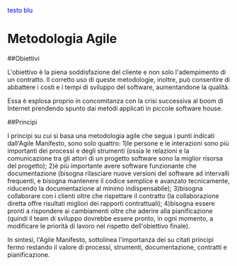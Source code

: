 <font color=”#0000FF”>testo blu</font>
# Metodologia Agile

##Obiettivi

L'obiettivo è la piena soddisfazione del cliente e non solo l'adempimento di un contratto. Il corretto uso di queste metodologie, 
inoltre, può consentire di abbattere i costi e i tempi di sviluppo del software, aumentandone la qualità.

Essa è esplosa proprio in concomitanza con la crisi successiva al boom di Internet prendendo spunto dai metodi applicati in piccole
software house.

##Principi

I principi su cui si basa una metodologia agile che segua i punti indicati dall'Agile Manifesto, sono solo quattro:
1)le persone e le interazioni sono più importanti dei processi e degli strumenti (ossia le relazioni e la comunicazione tra gli attori
di un progetto software sono la miglior risorsa del progetto);
2)è più importante avere software funzionante che documentazione (bisogna rilasciare nuove versioni del software ad intervalli frequenti,
e bisogna mantenere il codice semplice e avanzato tecnicamente, riducendo la documentazione al minimo indispensabile);
3)bisogna collaborare con i clienti oltre che rispettare il contratto (la collaborazione diretta offre risultati migliori dei rapporti
contrattuali);
4)bisogna essere pronti a rispondere ai cambiamenti oltre che aderire alla pianificazione (quindi il team di sviluppo dovrebbe essere 
pronto, in ogni momento, a modificare le priorità di lavoro nel rispetto dell'obiettivo finale).

In sintesi, l'Agile Manifesto, sottolinea l'importanza dei su citati principi fermo restando il valore di processi, strumenti, 
documentazione, contratti e pianificazione.


